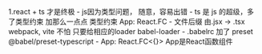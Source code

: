 1.react + ts 才是终极
    - js因为类型问题， 随意，容易出错
    - ts 是 js 的超级，多了类型约束
        加那么一点点 类型约束
        App: React.FC
    - 文件后缀 由.jsx -> .tsx
        webpack, vite 不怕 只要给相应的loader babel-loader
    - .babelrc 加了 preset @babel/preset-typescript
    - App: React.FC<{}>
        App是React函数组件